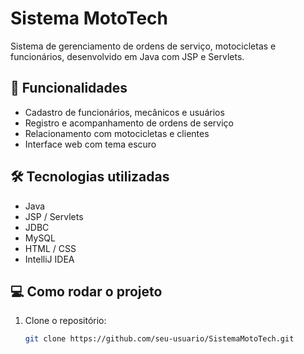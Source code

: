 # Sistema MotoTech

Sistema de gerenciamento de ordens de serviço, motocicletas e funcionários, desenvolvido em Java com JSP e Servlets.

## 🚀 Funcionalidades
- Cadastro de funcionários, mecânicos e usuários
- Registro e acompanhamento de ordens de serviço
- Relacionamento com motocicletas e clientes
- Interface web com tema escuro

## 🛠 Tecnologias utilizadas
- Java
- JSP / Servlets
- JDBC
- MySQL
- HTML / CSS
- IntelliJ IDEA

## 💻 Como rodar o projeto
1. Clone o repositório:
   ```bash
   git clone https://github.com/seu-usuario/SistemaMotoTech.git
